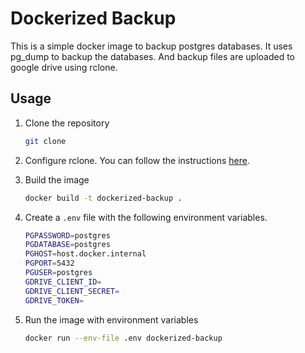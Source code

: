 # Dockerized Backup

This is a simple docker image to backup postgres databases. It uses pg_dump to backup the databases. And backup files are uploaded to google drive using rclone.

## Usage

1. Clone the repository

   ```bash
   git clone
   ```

2. Configure rclone. You can follow the instructions [here](https://rclone.org/drive/).

3. Build the image

   ```bash
   docker build -t dockerized-backup .
   ```

4. Create a `.env` file with the following environment variables.

   ```bash
   PGPASSWORD=postgres
   PGDATABASE=postgres
   PGHOST=host.docker.internal
   PGPORT=5432
   PGUSER=postgres
   GDRIVE_CLIENT_ID=
   GDRIVE_CLIENT_SECRET=
   GDRIVE_TOKEN=
   ```

5. Run the image with environment variables

   ```bash
   docker run --env-file .env dockerized-backup
   ```
